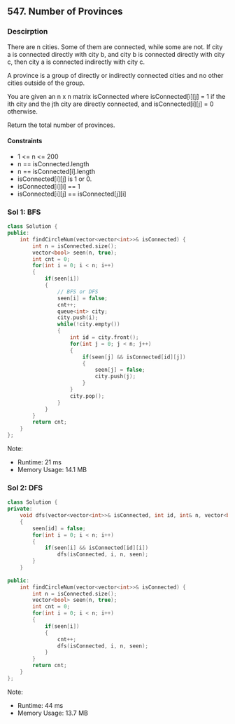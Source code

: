 ## 547. Number of Provinces

### Descirption 
There are n cities. Some of them are connected, while some are not. If city a is connected directly with city b, and city b is connected directly with city c, then city a is connected indirectly with city c.

A province is a group of directly or indirectly connected cities and no other cities outside of the group.

You are given an n x n matrix isConnected where isConnected[i][j] = 1 if the ith city and the jth city are directly connected, and isConnected[i][j] = 0 otherwise.

Return the total number of provinces.

#### Constraints
- 1 <= n <= 200
- n == isConnected.length
- n == isConnected[i].length
- isConnected[i][j] is 1 or 0.
- isConnected[i][i] == 1
- isConnected[i][j] == isConnected[j][i]



### Sol 1: BFS 

```C++
class Solution {
public:
    int findCircleNum(vector<vector<int>>& isConnected) {
        int n = isConnected.size();
        vector<bool> seen(n, true);
        int cnt = 0;
        for(int i = 0; i < n; i++)
        {
            if(seen[i])
            {
                // BFS or DFS
                seen[i] = false;
                cnt++;
                queue<int> city;
                city.push(i);
                while(!city.empty())
                {
                    int id = city.front();
                    for(int j = 0; j < n; j++)
                    {
                        if(seen[j] && isConnected[id][j])
                        {
                            seen[j] = false;
                            city.push(j);
                        }
                    }
                    city.pop();
                }
            }
        }
        return cnt;
    }
};
```
Note:
- Runtime: 21 ms
- Memory Usage: 14.1 MB

### Sol 2: DFS
```C++
class Solution {
private:
    void dfs(vector<vector<int>>& isConnected, int id, int& n, vector<bool>& seen)
    {
        seen[id] = false;
        for(int i = 0; i < n; i++)
        {
            if(seen[i] && isConnected[id][i])
                dfs(isConnected, i, n, seen);
        }
    }
    
public:
    int findCircleNum(vector<vector<int>>& isConnected) {
        int n = isConnected.size();
        vector<bool> seen(n, true);
        int cnt = 0;
        for(int i = 0; i < n; i++)
        {
            if(seen[i])
            {
                cnt++;
                dfs(isConnected, i, n, seen);
            }
        }
        return cnt;
    }
};
```
Note:
- Runtime: 44 ms
- Memory Usage: 13.7 MB